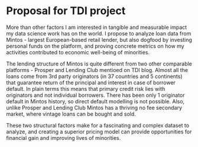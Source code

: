 # Proposal for TDI project

More than other factors I am interested in tangible and measurable impact my data science work has on the world. I propose to analyze loan data from Mintos - largest European-based retail lender, but also dogfood by investing personal funds on the platform, and proving concrete metrics on how my activities contributed to economic well-being of minorities. 

The lending structure of Mintos is quite different from two other comparable platforms - Prosper and Lending Club mentioed on TDI blog. Almost all the loans come from 3rd party originators (in 37 countries and 5 continents) that guarantee return of the principal and interest in case of borrower default. In plain terms this means that primary credit risk lies with originators and not individual borrowers. There has been only 1 originator default in Mintos history, so direct default modelling is not possible. Also, unlike Prosper and Lending Club Mintos has a thriving no fee secondary market, where vintage loans can be bought and sold.

These two structural factors make for a fascinating and complex dataset to analyze, and creating a superior pricing model can provide opportunities for financial gain and improving lives of minorities. 
